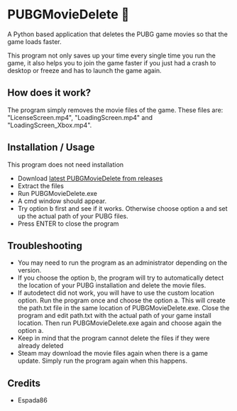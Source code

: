 # PUBGMovieDelete 🎥

A Python based application that deletes the PUBG game movies so that the game loads faster.

This program not only saves up your time every single time you run the game, it also helps you to join the game faster if you just had a crash to desktop or freeze and has to launch the game again. 

## How does it work?

The program simply removes the movie files of the game. These files are: "LicenseScreen.mp4", "LoadingScreen.mp4" and "LoadingScreen_Xbox.mp4".

## Installation / Usage

This program does not need installation

- Download [latest PUBGMovieDelete from releases](https://github.com/EspadaSer/PUBGMovieDelete/releases)
- Extract the files
- Run PUBGMovieDelete.exe
- A cmd window should appear.
- Try option b first and see if it works. Otherwise choose option a and set up the actual path of your PUBG files.
- Press ENTER to close the program

## Troubleshooting

- You may need to run the program as an administrator depending on the version.
- If you choose the option b, the program will try to automatically detect the location of your PUBG installation and delete the movie files. 
- If autodetect did not work, you will have to use the custom location option. Run the program once and choose the option a. This will create the path.txt file in the same location of PUBGMovieDelete.exe. Close the program and edit path.txt with the actual path of your game install location. Then run PUBGMovieDelete.exe again and choose again the option a.  
- Keep in mind that the program cannot delete the files if they were already deleted
- Steam may download the movie files again when there is a game update. Simply run the program again when this happens.

## Credits

- Espada86